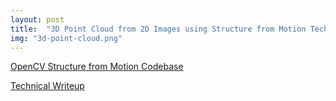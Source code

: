 ```yaml
---
layout: post
title:  "3D Point Cloud from 2D Images using Structure from Motion Techniques"
img: "3d-point-cloud.png"
---
```

[OpenCV Structure from Motion Codebase](https://drive.google.com/drive/folders/12hOEW-ht9Dsui_6VJBJEA__oIN5bXW2f)

[Technical Writeup](https://drive.google.com/file/d/1lIDE-ni40zZnvpfPdPf9Nlb22MI1TAiD/view?usp=sharing)